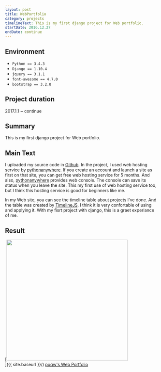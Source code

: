 ```yaml
---
layout: post
title: WebPortfolio
category: projects
timelineText: This is my first django project for Web portfolio.
startDate: 2016.12.27
endDate: continue
---
```


## Environment
+ `Python == 3.4.3`
+ `Django == 1.10.4`
+ `jquery == 3.1.1`
+ `font-awesome == 4.7.0`
+ `bootstrap == 3.2.0`

## Project duration
2017.1.1 ~ continue

## Summary
This is my first django project for Web portfolio.

## Main Text
I uploaded my source code in [Github](https://github.com/poqw/portfolio).
In the project, I used web hosting service by [pythonanywhere](pythonanywhere.com). 
If you create an account and launch a site as first on that site, you can get free web hosting service for 5 months.
And also, [pythonanywhere](pythonanywhere.com) provides web console. The console can save its status when you leave the site.
This my first use of web hosting service too, but I think this hosting service is good for beginners like me.

In my Web site, you can see the timeline table about projects I've done. And the table was created by [TimelineJS](https://timeline.knightlab.com/). I think it is very confortable of using and applying it.
With my fisrt project with django, this is a graet experiance of me.

## Result
[<img src="{{ site.baseurl }}/images/webportfolio_1.jpg" style="width: 400px;"/><br>]({{ site.baseurl }}/)
[poqw's Web Portfolio](http://poqw.pythonanywhere.com)




